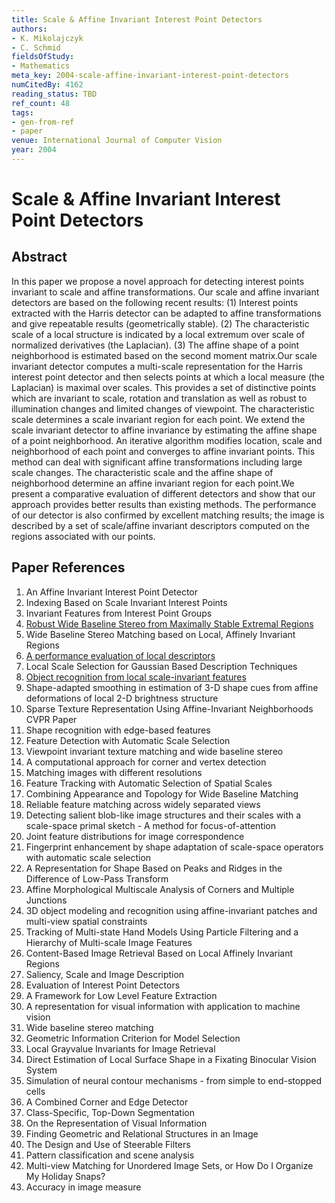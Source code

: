 ```yaml
---
title: Scale & Affine Invariant Interest Point Detectors
authors:
- K. Mikolajczyk
- C. Schmid
fieldsOfStudy:
- Mathematics
meta_key: 2004-scale-affine-invariant-interest-point-detectors
numCitedBy: 4162
reading_status: TBD
ref_count: 48
tags:
- gen-from-ref
- paper
venue: International Journal of Computer Vision
year: 2004
---
```


# Scale & Affine Invariant Interest Point Detectors

## Abstract

In this paper we propose a novel approach for detecting interest points invariant to scale and affine transformations. Our scale and affine invariant detectors are based on the following recent results: (1) Interest points extracted with the Harris detector can be adapted to affine transformations and give repeatable results (geometrically stable). (2) The characteristic scale of a local structure is indicated by a local extremum over scale of normalized derivatives (the Laplacian). (3) The affine shape of a point neighborhood is estimated based on the second moment matrix.Our scale invariant detector computes a multi-scale representation for the Harris interest point detector and then selects points at which a local measure (the Laplacian) is maximal over scales. This provides a set of distinctive points which are invariant to scale, rotation and translation as well as robust to illumination changes and limited changes of viewpoint. The characteristic scale determines a scale invariant region for each point. We extend the scale invariant detector to affine invariance by estimating the affine shape of a point neighborhood. An iterative algorithm modifies location, scale and neighborhood of each point and converges to affine invariant points. This method can deal with significant affine transformations including large scale changes. The characteristic scale and the affine shape of neighborhood determine an affine invariant region for each point.We present a comparative evaluation of different detectors and show that our approach provides better results than existing methods. The performance of our detector is also confirmed by excellent matching results; the image is described by a set of scale/affine invariant descriptors computed on the regions associated with our points.

## Paper References

1. An Affine Invariant Interest Point Detector
2. Indexing Based on Scale Invariant Interest Points
3. Invariant Features from Interest Point Groups
4. [Robust Wide Baseline Stereo from Maximally Stable Extremal Regions](2002-robust-wide-baseline-stereo-from-maximally-stable-extremal-regions)
5. Wide Baseline Stereo Matching based on Local, Affinely Invariant Regions
6. [A performance evaluation of local descriptors](2005-a-performance-evaluation-of-local-descriptors)
7. Local Scale Selection for Gaussian Based Description Techniques
8. [Object recognition from local scale-invariant features](1999-object-recognition-from-local-scale-invariant-features)
9. Shape-adapted smoothing in estimation of 3-D shape cues from affine deformations of local 2-D brightness structure
10. Sparse Texture Representation Using Affine-Invariant Neighborhoods CVPR Paper
11. Shape recognition with edge-based features
12. Feature Detection with Automatic Scale Selection
13. Viewpoint invariant texture matching and wide baseline stereo
14. A computational approach for corner and vertex detection
15. Matching images with different resolutions
16. Feature Tracking with Automatic Selection of Spatial Scales
17. Combining Appearance and Topology for Wide Baseline Matching
18. Reliable feature matching across widely separated views
19. Detecting salient blob-like image structures and their scales with a scale-space primal sketch - A method for focus-of-attention
20. Joint feature distributions for image correspondence
21. Fingerprint enhancement by shape adaptation of scale-space operators with automatic scale selection
22. A Representation for Shape Based on Peaks and Ridges in the Difference of Low-Pass Transform
23. Affine Morphological Multiscale Analysis of Corners and Multiple Junctions
24. 3D object modeling and recognition using affine-invariant patches and multi-view spatial constraints
25. Tracking of Multi-state Hand Models Using Particle Filtering and a Hierarchy of Multi-scale Image Features
26. Content-Based Image Retrieval Based on Local Affinely Invariant Regions
27. Saliency, Scale and Image Description
28. Evaluation of Interest Point Detectors
29. A Framework for Low Level Feature Extraction
30. A representation for visual information with application to machine vision
31. Wide baseline stereo matching
32. Geometric Information Criterion for Model Selection
33. Local Grayvalue Invariants for Image Retrieval
34. Direct Estimation of Local Surface Shape in a Fixating Binocular Vision System
35. Simulation of neural contour mechanisms - from simple to end-stopped cells
36. A Combined Corner and Edge Detector
37. Class-Specific, Top-Down Segmentation
38. On the Representation of Visual Information
39. Finding Geometric and Relational Structures in an Image
40. The Design and Use of Steerable Filters
41. Pattern classification and scene analysis
42. Multi-view Matching for Unordered Image Sets, or How Do I Organize My Holiday Snaps?
43. Accuracy in image measure

